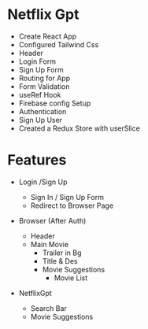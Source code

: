 # Netflix Gpt
 - Create React App
 - Configured Tailwind Css
 - Header 
 - Login Form
 - Sign Up Form
 - Routing for App
 - Form Validation
 - useRef Hook
 - Firebase config Setup
 - Authentication
 - Sign Up User
 - Created a Redux Store with userSlice

 # Features
- Login /Sign Up
   - Sign In / Sign Up Form
   - Redirect to Browser Page

- Browser (After Auth)
  - Header 
  - Main Movie
     - Trailer in Bg
     - Title & Des
     - Movie Suggestions
        - Movie List
- NetflixGpt
  - Search Bar 
  - Movie Suggestions